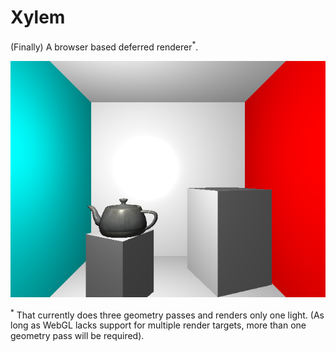 # Xylem

(Finally) A browser based deferred renderer<sup>\*</sup>.

![cornell box with teapot](notes/ss_2012-02-22.png)

<sup>\*</sup> That currently does three geometry passes and renders only one light. (As long as WebGL lacks support for multiple render targets, more than one geometry pass will be required).
